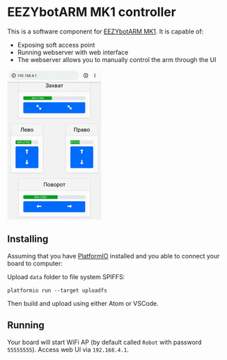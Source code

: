 # EEZYbotARM MK1 controller

This is a software component for [EEZYbotARM MK1](https://www.thingiverse.com/make:571332). It is capable of:

* Exposing soft access point
* Running webserver with web interface
* The webserver allows you to manually control the arm through the UI

![EEZYbotARM MK1 controller](images/ui.png)

## Installing

Assuming that you have [PlatformIO](https://platformio.org/) installed and you able to connect your board to computer:

Upload `data` folder to file system SPIFFS: 
```
platformio run --target uploadfs
```

Then build and upload using either Atom or VSCode.

## Running

Your board will start WiFi AP (by default called `Robot` with password `55555555`). Access web UI via `192.168.4.1`.
